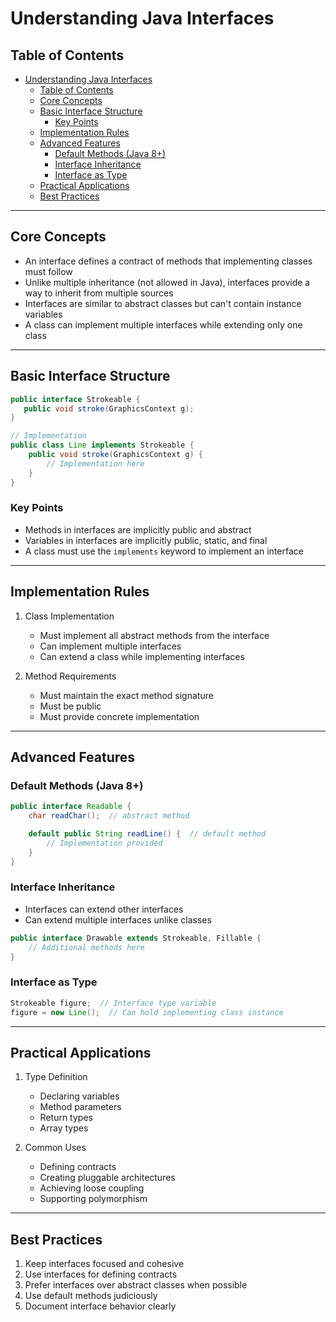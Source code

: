 # Understanding Java Interfaces

## Table of Contents

- [Understanding Java Interfaces](#understanding-java-interfaces)
  - [Table of Contents](#table-of-contents)
  - [Core Concepts](#core-concepts)
  - [Basic Interface Structure](#basic-interface-structure)
    - [Key Points](#key-points)
  - [Implementation Rules](#implementation-rules)
  - [Advanced Features](#advanced-features)
    - [Default Methods (Java 8+)](#default-methods-java-8)
    - [Interface Inheritance](#interface-inheritance)
    - [Interface as Type](#interface-as-type)
  - [Practical Applications](#practical-applications)
  - [Best Practices](#best-practices)

---

## Core Concepts

- An interface defines a contract of methods that implementing classes must follow
- Unlike multiple inheritance (not allowed in Java), interfaces provide a way to inherit from multiple sources
- Interfaces are similar to abstract classes but can't contain instance variables
- A class can implement multiple interfaces while extending only one class

---

## Basic Interface Structure

```java
public interface Strokeable {
   public void stroke(GraphicsContext g);
}

// Implementation
public class Line implements Strokeable {
    public void stroke(GraphicsContext g) {
        // Implementation here
    }
}
```

### Key Points

- Methods in interfaces are implicitly public and abstract
- Variables in interfaces are implicitly public, static, and final
- A class must use the `implements` keyword to implement an interface

---

## Implementation Rules

1. Class Implementation

   - Must implement all abstract methods from the interface
   - Can implement multiple interfaces
   - Can extend a class while implementing interfaces

2. Method Requirements
   - Must maintain the exact method signature
   - Must be public
   - Must provide concrete implementation

---

## Advanced Features

### Default Methods (Java 8+)

```java
public interface Readable {
    char readChar();  // abstract method

    default public String readLine() {  // default method
        // Implementation provided
    }
}
```

### Interface Inheritance

- Interfaces can extend other interfaces
- Can extend multiple interfaces unlike classes

```java
public interface Drawable extends Strokeable, Fillable {
    // Additional methods here
}
```

### Interface as Type

```java
Strokeable figure;  // Interface type variable
figure = new Line();  // Can hold implementing class instance
```

---

## Practical Applications

1. Type Definition

   - Declaring variables
   - Method parameters
   - Return types
   - Array types

2. Common Uses
   - Defining contracts
   - Creating pluggable architectures
   - Achieving loose coupling
   - Supporting polymorphism

---

## Best Practices

1. Keep interfaces focused and cohesive
2. Use interfaces for defining contracts
3. Prefer interfaces over abstract classes when possible
4. Use default methods judiciously
5. Document interface behavior clearly
